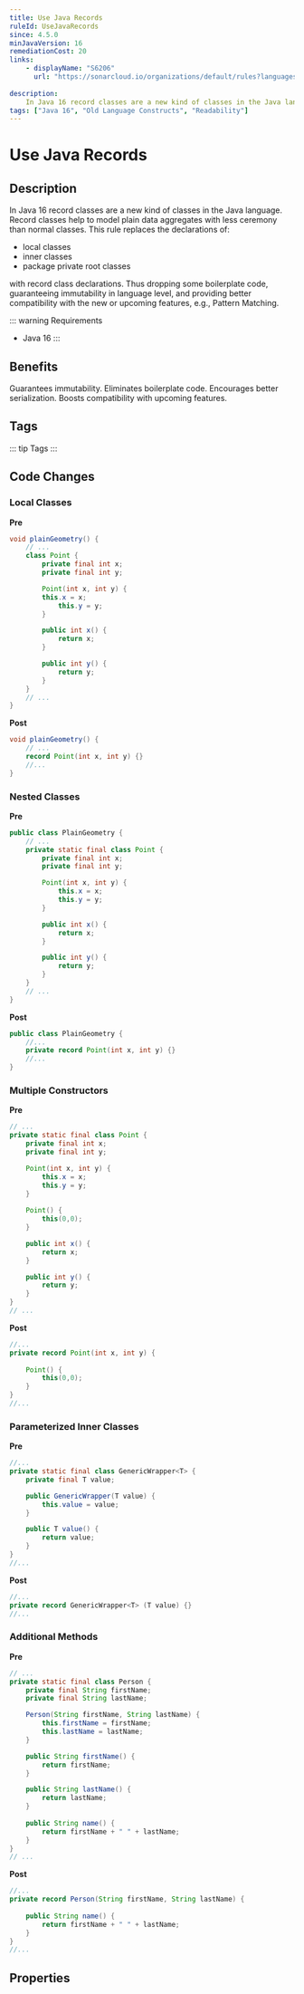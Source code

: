 ```yaml
---
title: Use Java Records
ruleId: UseJavaRecords
since: 4.5.0
minJavaVersion: 16
remediationCost: 20
links:
    - displayName: "S6206"
      url: "https://sonarcloud.io/organizations/default/rules?languages=java&open=java%3AS6206&q=S6206"
    
description:
    In Java 16 record classes are a new kind of classes in the Java language. Record classes help to model plain data aggregates with less ceremony than normal classes. This rule replaces the declarations of local classes, inner classes, and package private root classes with record class declarations.
tags: ["Java 16", "Old Language Constructs", "Readability"]
---
```


# Use Java Records

## Description

In Java 16 record classes are a new kind of classes in the Java language. Record classes help to model plain data aggregates with less ceremony than normal classes. 
This rule replaces the declarations of: 
* local classes 
* inner classes 
* package private root classes

with record class declarations. 
Thus dropping some boilerplate code, guaranteeing immutability in language level, and providing better compatibility with the new or upcoming features, e.g., Pattern Matching.

::: warning Requirements
* Java 16
:::

## Benefits

Guarantees immutability. Eliminates boilerplate code. Encourages better serialization. Boosts compatibility with upcoming features. 

## Tags

::: tip Tags
<TagLinks />
:::

## Code Changes

### Local Classes

__Pre__
```java
void plainGeometry() {
	// ...
	class Point {
		private final int x;
		private final int y;

		Point(int x, int y) {
		this.x = x;
			this.y = y;
		}

		public int x() {
			return x;
		}

		public int y() {
			return y;
		}
	}
	// ...
}
```

__Post__
```java
void plainGeometry() {
	// ...
	record Point(int x, int y) {}
	//...
}
```

### Nested Classes

__Pre__
```java
public class PlainGeometry {
	// ...
	private static final class Point {
		private final int x;
		private final int y;

		Point(int x, int y) {
			this.x = x;
			this.y = y;
		}

		public int x() {
			return x;
		}

		public int y() {
			return y;
		}
	}
	// ...
}
```

__Post__
```java
public class PlainGeometry {
	//...
	private record Point(int x, int y) {}
	//...
}
```

### Multiple Constructors

__Pre__
```java
// ...
private static final class Point {
	private final int x;
	private final int y;

	Point(int x, int y) {
		this.x = x;
		this.y = y;
	}
	
	Point() {
		this(0,0);
	}

	public int x() {
		return x;
	}

	public int y() {
		return y;
	}
}
// ...
```

__Post__
```java
//...
private record Point(int x, int y) {
	
	Point() {
		this(0,0);
	}
}
//...
```

### Parameterized Inner Classes

__Pre__
```java
//...
private static final class GenericWrapper<T> {
	private final T value;

	public GenericWrapper(T value) {
		this.value = value;
	}

	public T value() {
		return value;
	}
}
//...
```

__Post__
```java
//...
private record GenericWrapper<T> (T value) {}
//...
```

### Additional Methods

__Pre__
```java
// ...
private static final class Person {
	private final String firstName;
	private final String lastName;

	Person(String firstName, String lastName) {
		this.firstName = firstName;
		this.lastName = lastName;
	}

	public String firstName() {
		return firstName;
	}

	public String lastName() {
		return lastName;
	}
	
	public String name() {
		return firstName + " " + lastName;
	}			
}
// ...
```

__Post__
```java
//...
private record Person(String firstName, String lastName) {
	
	public String name() {
		return firstName + " " + lastName;
	}
}
//...
```

<VersionNotice />

## Properties

<RuleProperties />
